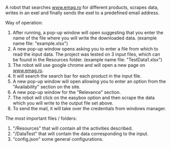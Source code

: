 A robot that searches www.emag.ro for different products, scrapes data, writes in an exel and finally sends the exel to a predefined email address.

Way of operation:

1) After running, a pop-up window will open suggesting that you enter the name of the file where you will write the downloaded data. (example name file: "example.xlsx")
2) A new pop-up window opens asking you to enter a file from which to read the input data. The project was tested on 3 input files, which can be found in the Resources folder. (example name file: "TestData1.xlsx")
3) The robot will use google chrome and will open a new page on www.emag.ro.
4) It will search the search bar for each product in the input file.
5) A new pop-up window will open allowing you to enter an option from the "Availability" section on the site.
6) A new pop-up window for the "Relevance" section.
7) The robot will click on the easybox option and then scrape the data which you will write to the output file set above.
8) To send the mail, it will take over the credentials from windows manager.


The most important files / folders:

1) "/Resources" that will contain all the activities described.
2) "/DataTest" that will contain the data corresponding to the input.
3) "config.json"  some general configurations.
